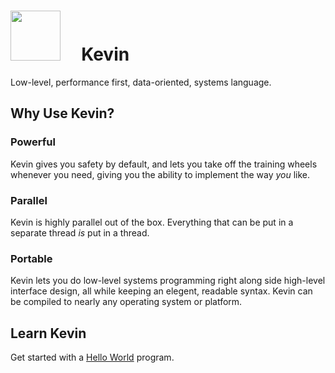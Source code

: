 # <img src="https://cdn.discordapp.com/attachments/446202984372895758/613498509500612608/kevin_clip.png" style="height: 80px;" /> &nbsp; &nbsp; Kevin

Low-level, performance first, data-oriented, systems language.

## Why Use Kevin?

### Powerful

Kevin gives you safety by default, and lets you take off the training wheels
whenever you need, giving you the ability to implement the way _you_ like.

### Parallel

Kevin is highly parallel out of the box. Everything that can be put in a
separate thread _is_ put in a thread.

### Portable

Kevin lets you do low-level systems programming right along side high-level
interface design, all while keeping an elegent, readable syntax. Kevin can
be compiled to nearly any operating system or platform.

## Learn Kevin

Get started with a <a href="/learn/hello_world.html">Hello World</a> program.